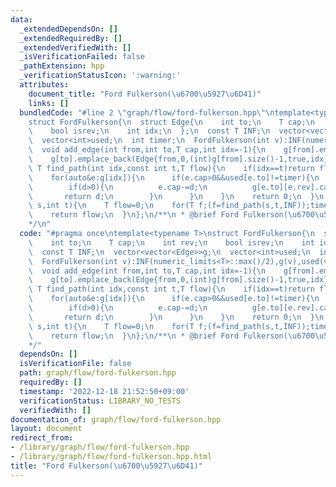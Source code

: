 ```yaml
---
data:
  _extendedDependsOn: []
  _extendedRequiredBy: []
  _extendedVerifiedWith: []
  _isVerificationFailed: false
  _pathExtension: hpp
  _verificationStatusIcon: ':warning:'
  attributes:
    document_title: "Ford Fulkerson(\u6700\u5927\u6D41)"
    links: []
  bundledCode: "#line 2 \"graph/flow/ford-fulkerson.hpp\"\ntemplate<typename T>\n\
    struct FordFulkerson{\n  struct Edge{\n    int to;\n    T cap;\n    int rev;\n\
    \    bool isrev;\n    int idx;\n  };\n  const T INF;\n  vector<vector<Edge>>g;\n\
    \  vector<int>used;\n  int timer;\n  FordFulkerson(int v):INF(numeric_limits<T>::max()/2),g(v),used(v,-1),timer(0){}\n\
    \  void add_edge(int from,int to,T cap,int idx=-1){\n    g[from].emplace_back(Edge{to,cap,(int)g[to].size(),false,idx});\n\
    \    g[to].emplace_back(Edge{from,0,(int)g[from].size()-1,true,idx});\n  }\n \
    \ T find_path(int idx,const int t,T flow){\n    if(idx==t)return flow;\n    used[idx]=timer;\n\
    \    for(auto&e:g[idx]){\n      if(e.cap>0&&used[e.to]!=timer){\n        T d=find_path(e.to,t,min(flow,e.cap));\n\
    \        if(d>0){\n          e.cap-=d;\n          g[e.to][e.rev].cap+=d;\n   \
    \       return d;\n        }\n      }\n    }\n    return 0;\n  }\n  T max_flow(int\
    \ s,int t){\n    T flow=0;\n    for(T f;(f=find_path(s,t,INF));timer++)flow+=f;\n\
    \    return flow;\n  }\n};\n/**\n * @brief Ford Fulkerson(\u6700\u5927\u6D41)\n\
    */\n"
  code: "#pragma once\ntemplate<typename T>\nstruct FordFulkerson{\n  struct Edge{\n\
    \    int to;\n    T cap;\n    int rev;\n    bool isrev;\n    int idx;\n  };\n\
    \  const T INF;\n  vector<vector<Edge>>g;\n  vector<int>used;\n  int timer;\n\
    \  FordFulkerson(int v):INF(numeric_limits<T>::max()/2),g(v),used(v,-1),timer(0){}\n\
    \  void add_edge(int from,int to,T cap,int idx=-1){\n    g[from].emplace_back(Edge{to,cap,(int)g[to].size(),false,idx});\n\
    \    g[to].emplace_back(Edge{from,0,(int)g[from].size()-1,true,idx});\n  }\n \
    \ T find_path(int idx,const int t,T flow){\n    if(idx==t)return flow;\n    used[idx]=timer;\n\
    \    for(auto&e:g[idx]){\n      if(e.cap>0&&used[e.to]!=timer){\n        T d=find_path(e.to,t,min(flow,e.cap));\n\
    \        if(d>0){\n          e.cap-=d;\n          g[e.to][e.rev].cap+=d;\n   \
    \       return d;\n        }\n      }\n    }\n    return 0;\n  }\n  T max_flow(int\
    \ s,int t){\n    T flow=0;\n    for(T f;(f=find_path(s,t,INF));timer++)flow+=f;\n\
    \    return flow;\n  }\n};\n/**\n * @brief Ford Fulkerson(\u6700\u5927\u6D41)\n\
    */"
  dependsOn: []
  isVerificationFile: false
  path: graph/flow/ford-fulkerson.hpp
  requiredBy: []
  timestamp: '2022-12-18 21:52:50+09:00'
  verificationStatus: LIBRARY_NO_TESTS
  verifiedWith: []
documentation_of: graph/flow/ford-fulkerson.hpp
layout: document
redirect_from:
- /library/graph/flow/ford-fulkerson.hpp
- /library/graph/flow/ford-fulkerson.hpp.html
title: "Ford Fulkerson(\u6700\u5927\u6D41)"
---
```

